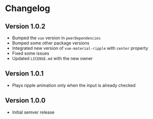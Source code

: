 # Changelog

## Version 1.0.2

- Bumped the `vue` version in `peerDependencies`
- Bumped some other package versions
- Integrated new version of `vue-material-ripple` with `center` property
- Fixed some issues
- Updated `LICENSE.md` with the new owner

## Version 1.0.1

- Plays ripple animation only when the input is already checked

## Version 1.0.0

- Initial semver release
